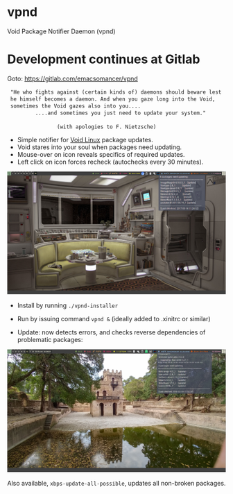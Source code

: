 # vpnd
Void Package Notifier Daemon (vpnd)

# Development continues at Gitlab
Goto: https://gitlab.com/emacsomancer/vpnd


~~~~~~~~~~~~~~~~~~~~~~~~~~~~~~~~~~~~~~~~~~~~~~~~~~~~~~~~~~~~~~~~~~~~~~
 "He who fights against (certain kinds of) daemons should beware lest
 he himself becomes a daemon. And when you gaze long into the Void,
 sometimes the Void gazes also into you....
         ....and sometimes you just need to update your system."

                (with apologies to F. Nietzsche)
~~~~~~~~~~~~~~~~~~~~~~~~~~~~~~~~~~~~~~~~~~~~~~~~~~~~~~~~~~~~~~~~~~~~~~

- Simple notifier for [Void Linux](http://www.voidlinux.eu/) package updates. 
- Void stares into your soul when packages need updating.
- Mouse-over on icon reveals specifics of required updates.
- Left click on icon forces recheck (autochecks every 30 minutes).

![void screenshot](https://github.com/emacsomancer/vpnd/blob/master/screenshot.png)

* Install by running `./vpnd-installer`

* Run by issuing command `vpnd &` (ideally added to .xinitrc or similar)

* Update: now detects errors, and checks reverse dependencies of problematic packages:

![new error message screenshot](https://github.com/emacsomancer/vpnd/blob/master/screenshot-error.png)

Also available, `xbps-update-all-possible`, updates all non-broken packages.
